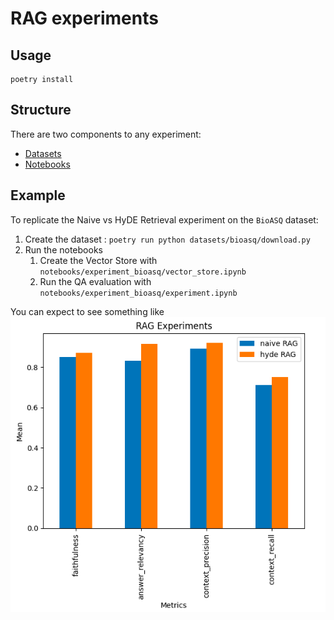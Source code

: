 # RAG experiments

## Usage

```commandline
poetry install
```

## Structure

There are two components to any experiment:

- [Datasets](./datasets/)
- [Notebooks](./notebooks/)

## Example

To replicate the Naive vs HyDE Retrieval experiment on the `BioASQ` dataset:
1. Create the dataset : `poetry run python datasets/bioasq/download.py`
2. Run the notebooks
   1. Create the Vector Store with `notebooks/experiment_bioasq/vector_store.ipynb`
   2. Run the QA evaluation with `notebooks/experiment_bioasq/experiment.ipynb`

You can expect to see something like ![this plot](./notebooks/experiment_bioasq/plot.png)